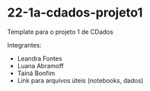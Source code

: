 # 22-1a-cdados-projeto1

Template para o projeto 1 de CDados

Integrantes:
- Leandra Fontes 
- Luana Abramoff
- Tainá Bonfim 
- Link para arquivos úteis (notebooks, dados)
